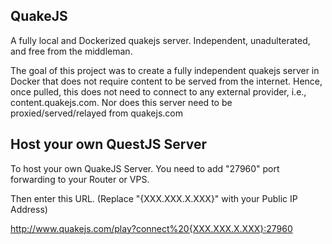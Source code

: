 ## QuakeJS

A fully local and Dockerized quakejs server. Independent, unadulterated, and free from the middleman.

The goal of this project was to create a fully independent quakejs server in Docker that does not require content to be served from the internet.
Hence, once pulled, this does not need to connect to any external provider, i.e., content.quakejs.com. Nor does this server need to be proxied/served/relayed from quakejs.com

## Host your own QuestJS Server

To host your own QuakeJS Server. You need to add "27960" port forwarding to your Router or VPS.

Then enter this URL. (Replace "{XXX.XXX.X.XXX}" with your Public IP Address)

http://www.quakejs.com/play?connect%20{XXX.XXX.X.XXX}:27960
